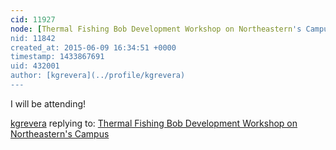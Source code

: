 ```yaml
---
cid: 11927
node: [Thermal Fishing Bob Development Workshop on Northeastern's Campus](../notes/kgrevera/05-26-2015/thermal-fishing-bob-development-workshop-on-northeastern-s-campus)
nid: 11842
created_at: 2015-06-09 16:34:51 +0000
timestamp: 1433867691
uid: 432001
author: [kgrevera](../profile/kgrevera)
---
```


I will be attending!

[kgrevera](../profile/kgrevera) replying to: [Thermal Fishing Bob Development Workshop on Northeastern's Campus](../notes/kgrevera/05-26-2015/thermal-fishing-bob-development-workshop-on-northeastern-s-campus)

